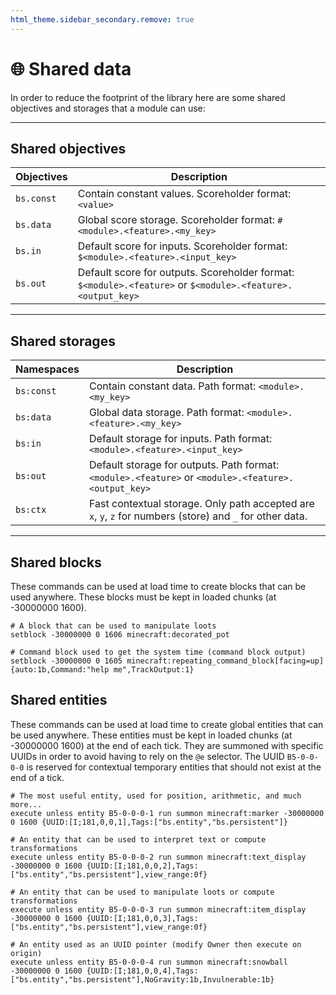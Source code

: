 ```yaml
---
html_theme.sidebar_secondary.remove: true
---
```


# 🌐 Shared data

In order to reduce the footprint of the library here are some shared objectives and storages that a module can use:

---

## Shared objectives

| Objectives | Description |
|------------|-------------|
| `bs.const` | Contain constant values. Scoreholder format: `<value>` |
| `bs.data`  | Global score storage. Scoreholder format: `#<module>.<feature>.<my_key>` |
| `bs.in`    | Default score for inputs. Scoreholder format: `$<module>.<feature>.<input_key>` |
| `bs.out`   | Default score for outputs. Scoreholder format: `$<module>.<feature>` or `$<module>.<feature>.<output_key>` |

---

## Shared storages

| Namespaces | Description |
|------------|-------------|
| `bs:const` | Contain constant data. Path format: `<module>.<my_key>` |
| `bs:data`  | Global data storage. Path format: `<module>.<feature>.<my_key>` |
| `bs:in`    | Default storage for inputs. Path format: `<module>.<feature>.<input_key>` |
| `bs:out`   | Default storage for outputs. Path format: `<module>.<feature>` or `<module>.<feature>.<output_key>` |
| `bs:ctx`   | Fast contextual storage. Only path accepted are `x`, `y`, `z` for numbers (store) and `_` for other data. |

---

## Shared blocks

These commands can be used at load time to create blocks that can be used anywhere. These blocks must be kept in loaded chunks (at -30000000 1600).

```mcfunction
# A block that can be used to manipulate loots
setblock -30000000 0 1606 minecraft:decorated_pot

# Command block used to get the system time (command block output)
setblock -30000000 0 1605 minecraft:repeating_command_block[facing=up]{auto:1b,Command:"help me",TrackOutput:1}
```

## Shared entities

These commands can be used at load time to create global entities that can be used anywhere. These entities must be kept in loaded chunks (at -30000000 1600) at the end of each tick. They are summoned with specific UUIDs in order to avoid having to rely on the `@e` selector. The UUID `B5-0-0-0-0` is reserved for contextual temporary entities that should not exist at the end of a tick.

```mcfunction
# The most useful entity, used for position, arithmetic, and much more...
execute unless entity B5-0-0-0-1 run summon minecraft:marker -30000000 0 1600 {UUID:[I;181,0,0,1],Tags:["bs.entity","bs.persistent"]}

# An entity that can be used to interpret text or compute transformations
execute unless entity B5-0-0-0-2 run summon minecraft:text_display -30000000 0 1600 {UUID:[I;181,0,0,2],Tags:["bs.entity","bs.persistent"],view_range:0f}

# An entity that can be used to manipulate loots or compute transformations
execute unless entity B5-0-0-0-3 run summon minecraft:item_display -30000000 0 1600 {UUID:[I;181,0,0,3],Tags:["bs.entity","bs.persistent"],view_range:0f}

# An entity used as an UUID pointer (modify Owner then execute on origin)
execute unless entity B5-0-0-0-4 run summon minecraft:snowball -30000000 0 1600 {UUID:[I;181,0,0,4],Tags:["bs.entity","bs.persistent"],NoGravity:1b,Invulnerable:1b}

```
